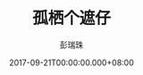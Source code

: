 ---
issue: 242
title: 孤栖个遮仔
author: 彭瑞珠
language: 四縣
date: 2017-09-21T00:00:00.000+08:00
topic: 抒懷
difficulty: 2
wikidata: Q98096112
wikidata_link: https://www.wikidata.org/wiki/Q98096112
---